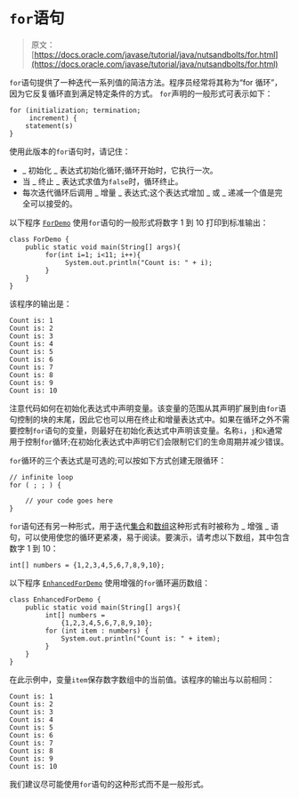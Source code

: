 # `for`语句

> 原文： [https://docs.oracle.com/javase/tutorial/java/nutsandbolts/for.html](https://docs.oracle.com/javase/tutorial/java/nutsandbolts/for.html)

`for`语句提供了一种迭代一系列值的简洁方法。程序员经常将其称为“for 循环”，因为它反复循环直到满足特定条件的方式。 `for`声明的一般形式可表示如下：

```
for (initialization; termination;
     increment) {
    statement(s)
}

```

使用此版本的`for`语句时，请记住：

*   _ 初始化 _ 表达式初始化循环;循环开始时，它执行一次。
*   当 _ 终止 _ 表达式求值为`false`时，循环终止。
*   每次迭代循环后调用 _ 增量 _ 表达式;这个表达式增加 _ 或 _ 递减一个值是完全可以接受的。

以下程序 [`ForDemo`](examples/ForDemo.java) 使用`for`语句的一般形式将数字 1 到 10 打印到标准输出：

```
class ForDemo {
    public static void main(String[] args){
         for(int i=1; i<11; i++){
              System.out.println("Count is: " + i);
         }
    }
}

```

该程序的输出是：

```
Count is: 1
Count is: 2
Count is: 3
Count is: 4
Count is: 5
Count is: 6
Count is: 7
Count is: 8
Count is: 9
Count is: 10

```

注意代码如何在初始化表达式中声明变量。该变量的范围从其声明扩展到由`for`语句控制的块的末尾，因此它也可以用在终止和增量表达式中。如果在循环之外不需要控制`for`语句的变量，则最好在初始化表达式中声明该变量。名称`i`，`j`和`k`通常用于控制`for`循环;在初始化表达式中声明它们会限制它们的生命周期并减少错误。

`for`循环的三个表达式是可选的;可以按如下方式创建无限循环：

```
// infinite loop
for ( ; ; ) {

    // your code goes here
}

```

`for`语句还有另一种形式，用于迭代[集合](../../collections/index.html)和[数组](arrays.html)这种形式有时被称为 _ 增强 _ 语句，可以使用使您的循环更紧凑，易于阅读。要演示，请考虑以下数组，其中包含数字 1 到 10：

```
int[] numbers = {1,2,3,4,5,6,7,8,9,10};

```

以下程序 [`EnhancedForDemo`](examples/EnhancedForDemo.java) 使用增强的`for`循环遍历数组：

```
class EnhancedForDemo {
    public static void main(String[] args){
         int[] numbers = 
             {1,2,3,4,5,6,7,8,9,10};
         for (int item : numbers) {
             System.out.println("Count is: " + item);
         }
    }
}

```

在此示例中，变量`item`保存数字数组中的当前值。该程序的输出与以前相同：

```
Count is: 1
Count is: 2
Count is: 3
Count is: 4
Count is: 5
Count is: 6
Count is: 7
Count is: 8
Count is: 9
Count is: 10

```

我们建议尽可能使用`for`语句的这种形式而不是一般形式。